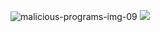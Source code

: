 ![malicious-programs-img-09](https://avatars.githubusercontent.com/u/86708771?s=40&v=4)
<img src="https://avatars.githubusercontent.com/u/86708771?s=40&v=4">
